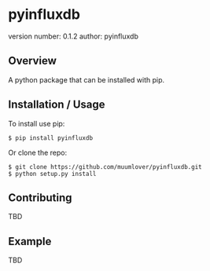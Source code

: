 pyinfluxdb
===============================

version number: 0.1.2
author: pyinfluxdb

Overview
--------

A python package that can be installed with pip.

Installation / Usage
--------------------

To install use pip:

    $ pip install pyinfluxdb


Or clone the repo:

    $ git clone https://github.com/muumlover/pyinfluxdb.git
    $ python setup.py install
    
Contributing
------------

TBD

Example
-------

TBD
